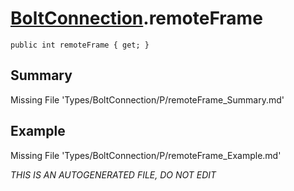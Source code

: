 # [BoltConnection](Types/BoltConnection.md).remoteFrame
`public int remoteFrame { get; }`
## Summary
Missing File 'Types/BoltConnection/P/remoteFrame_Summary.md'
## Example
Missing File 'Types/BoltConnection/P/remoteFrame_Example.md'

*THIS IS AN AUTOGENERATED FILE, DO NOT EDIT*
